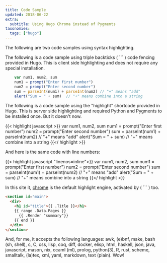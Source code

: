 ```yaml
---
title: Code Sample
updated: 2018-06-22
extra:
  subtitle: Using Hugo Chroma instead of Pygments
taxonomies:
  tags: ["hugo"]
---
```

The following are two code samples using syntax highlighting.

<!--more-->

The following is a code sample using triple backticks ( ``` ) code fencing provided in Hugo. This is client side highlighting and does not require any special installation.

```javascript
    var num1, num2, sum
    num1 = prompt("Enter first number")
    num2 = prompt("Enter second number")
    sum = parseInt(num1) + parseInt(num2) // "+" means "add"
    alert("Sum = " + sum)  // "+" means combine into a string
```

The following is a code sample using the "highlight" shortcode provided in Hugo. This is server side
highlighting and required Python and Pygments to be installed once. But it doesn't now.

{{< highlight javascript >}}
    var num1, num2, sum
    num1 = prompt("Enter first number")
    num2 = prompt("Enter second number")
    sum = parseInt(num1) + parseInt(num2) // "+" means "add"
    alert("Sum = " + sum)  // "+" means combine into a string
{{</ highlight >}}

And here is the same code with line numbers:

{{< highlight javascript "linenos=inline">}}
    var num1, num2, sum
    num1 = prompt("Enter first number")
    num2 = prompt("Enter second number")
    sum = parseInt(num1) + parseInt(num2) // "+" means "add"
    alert("Sum = " + sum)  // "+" means combine into a string
{{</ highlight >}}

In this site it, [chrome](https://gohugo.io/content-management/syntax-highlighting/) is the default highlight engine, activated by ( ``` ) too.

```html
<section id="main">
  <div>
    <h1 id="title">{{ .Title }}</h1>
    {{ range .Data.Pages }}
      {{ .Render "summary"}}
    {{ end }}
  </div>
</section>
```

And, for me, it accepts the following languages: awk, (e)bnf, make, bash (sh, shell), c, C,
css, lisp, coq, diff, docker, elisp, html, haskell, json, java, javascript, mason, nix,
ocaml (ml), prolog, python(3), R, rust, scheme, smalltalk, (la)tex, xml, yaml, markdown,
text (plain). Wow!



